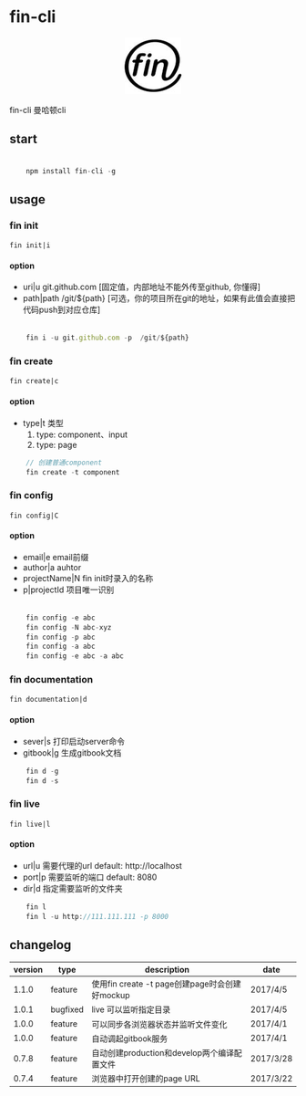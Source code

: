 # fin-cli

<center>

![](./static/image/logo.jpg)
</center>

fin-cli  曼哈顿cli

## start
```javascript

    npm install fin-cli -g

```

## usage

### fin init
    fin init|i
#### option

 - uri|u git.github.com  [固定值，内部地址不能外传至github, 你懂得]
 - path|path /git/${path}  [可选，你的项目所在git的地址，如果有此值会直接把代码push到对应仓库]

```javascript

    fin i -u git.github.com -p  /git/${path}
```

### fin create
    fin create|c
#### option

 - type|t 类型
    1. type: component、input
    2. type: page
 
```javascript
    // 创建普通component
    fin create -t component
```

### fin config
    fin config|C
#### option

 - email|e email前缀
 - author|a auhtor
 - projectName|N fin init时录入的名称
 - p|projectId 项目唯一识别
 
```javascript

    fin config -e abc
    fin config -N abc-xyz
    fin config -p abc
    fin config -a abc
    fin config -e abc -a abc
```

### fin documentation
    fin documentation|d
#### option

 - sever|s 打印启动server命令
 - gitbook|g 生成gitbook文档
 
```javascript
    fin d -g
    fin d -s
```

### fin live
    fin live|l
#### option

 - url|u 需要代理的url default: http://localhost
 - port|p 需要监听的端口 default: 8080
 - dir|d 指定需要监听的文件夹
 
```javascript
    fin l
    fin l -u http://111.111.111 -p 8000
```

## changelog

|version|type|description|date|
|---|---|---|---|
|1.1.0|feature|使用fin create -t page创建page时会创建好mockup|2017/4/5|
|1.0.1|bugfixed|live 可以监听指定目录|2017/4/5|
|1.0.0|feature|可以同步各浏览器状态并监听文件变化|2017/4/1|
|1.0.0|feature|自动调起gitbook服务|2017/4/1|
|0.7.8|feature|自动创建production和develop两个编译配置文件|2017/3/28|
|0.7.4|feature|浏览器中打开创建的page URL|2017/3/22|
 